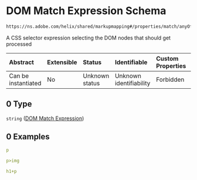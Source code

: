 # DOM Match Expression Schema

```txt
https://ns.adobe.com/helix/shared/markupmapping#/properties/match/anyOf/0
```

A CSS selector expression selecting the DOM nodes that should get processed

| Abstract            | Extensible | Status         | Identifiable            | Custom Properties | Additional Properties | Access Restrictions | Defined In                                                                     |
| :------------------ | :--------- | :------------- | :---------------------- | :---------------- | :-------------------- | :------------------ | :----------------------------------------------------------------------------- |
| Can be instantiated | No         | Unknown status | Unknown identifiability | Forbidden         | Allowed               | none                | [markupmapping.schema.json*](markupmapping.schema.json "open original schema") |

## 0 Type

`string` ([DOM Match Expression](markupmapping-properties-match-anyof-dom-match-expression.md))

## 0 Examples

```yaml
p

```

```yaml
p>img

```

```yaml
h1+p

```

